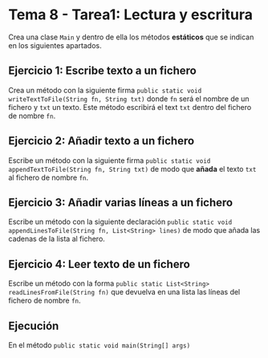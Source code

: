 # Tema 8 - Tarea1: Lectura y escritura

Crea una clase `Main` y dentro de ella los métodos **estáticos** que se indican en los siguientes apartados.

## Ejercicio 1: Escribe texto a un fichero

Crea un método con la siguiente firma `public static void writeTextToFile(String fn, String txt)` donde `fn` será el nombre de un fichero y `txt` un texto. Este método escribirá el text `txt` dentro del fichero de nombre `fn`.

## Ejercicio 2: Añadir texto a un fichero

Escribe un método con la siguiente firma `public static void appendTextToFile(String fn, String txt)` de modo que **añada** el texto `txt` al fichero de nombre `fn`.

## Ejercicio 3: Añadir varias líneas a un fichero

Escribe un método con la siguiente declaración `public static void appendLinesToFile(String fn, List<String> lines)` de modo que añada las cadenas de la lista al fichero.

## Ejercicio 4: Leer texto de un fichero

Escribe un método con la forma `public static List<String> readLinesFromFile(String fn)` que devuelva en una lista las líneas del fichero de nombre `fn`.

## Ejecución

En el método `public static void main(String[] args)`